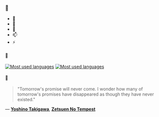 ### 👋

- 🔭
- 🌱
- 💬
- 📫
- ⚡

#### 🧏

[![Most used languages](https://github-readme-stats-aynah.vercel.app/api/top-langs/?username=aynh&theme=solarized-dark&langs_count=6&layout=compact&hide_title=true)](https://github.com/anuraghazra/github-readme-stats#gh-dark-mode-only)
[![Most used languages](https://github-readme-stats-aynah.vercel.app/api/top-langs/?username=aynh&theme=solarized-light&langs_count=6&layout=compact&hide_title=true)](https://github.com/anuraghazra/github-readme-stats#gh-light-mode-only)

#### 💬

> "Tomorrow's promise will never come. I wonder how many of tomorrow's promises have disappeared as though they have never existed."

&mdash; [**Yoshino Takigawa**](https://myanimelist.net/character.php?q=Yoshino%20Takigawa&cat=character), [**Zetsuen No Tempest**](https://myanimelist.net/search/all?q=Zetsuen%20No%20Tempest&cat=all)
